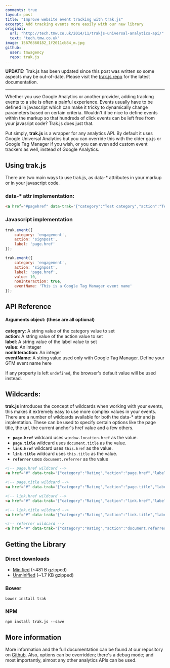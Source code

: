 ```yaml
---
comments: true
layout: post
title: "Improve website event tracking with trak.js"
excerpt: Add tracking events more easily with our new library
original:
  url: "http://tech.tmw.co.uk/2014/11/trakjs-universal-analytics-api/"
  text: "tech.tmw.co.uk"
image: 15676360182_1f2011cb84_m.jpg
github:
  user: tmwagency
  repo: trak.js
---
```

**UPDATE:** Trak.js has been updated since this post was written so some aspects may be out-of-date. Please visit the [trak.js repo](//github.com/tmwagency/trak.js) for the latest documentation.

---

Whether you use Google Analytics or another provider, adding tracking events to a site is often a painful experience. Events usually have to be defined in javascript which can make it tricky to dynamically change parameters based on certain criteria. Wouldn't it be nice to define events within the markup so that hundreds of click events can be left free from your javasript code? Trak.js does just that.

Put simply, **trak.js** is a wrapper for any analytics API. By default it uses Google Universal Analytics but you can override this with the older ga.js or Google Tag Manager if you wish, or you can even add custom event trackers as well, instead of Google Analytics.

## Using trak.js
There are two main ways to use trak.js, as data-* attributes in your markup or in your javascript code.

### data-* attr implementation:

```html
<a href="#pagehref" data-trak='{"category":"Test category","action":"Test action","label":"Test label"}' title="1 title">link</a>
```

### Javascript implementation

```js
trak.event({
	category: 'engagement',
	action: 'signpost',
	label: 'page.href'
});

trak.event({
	category: 'engagement',
	action: 'signpost',
	label: 'page.href',
	value: 10,
	nonInteraction: true,
	eventName: 'This is a Google Tag Manager event name'
});
```

## API Reference

#### Arguments object: (these are all optional)
**category**: A string value of the category value to set<br>
**action**: A string value of the action value to set<br>
**label**: A string value of the label value to set<br>
**value**: An integer<br>
**nonInteraction**: An integer<br>
**eventName**: A string value used only with Google Tag Manager. Define your GTM event name here

If any property is left `undefined`, the browser's default value will be used instead.

## Wildcards:
**trak.js** introduces the concept of wildcards when working with your events, this makes it extremely easy to use more complex values in your events. There are a number of wildcards available for both the data-* attr and js implentation. These can be used to specify certain options like the page title, the url, the current anchor's href value and a few others.

* **`page.href`** wildcard uses `window.location.href` as the value.
* **`page.title`** wildcard uses `document.title` as the value.
* **`link.href`** wildcard uses `this.href` as the value.
* **`link.title`** wildcard uses `this.title` as the value.
* **`referrer`** uses `document.referrer` as the value

```html
<!-- page.href wildcard -->
<a href="#" data-trak='{"category":"Rating","action":"page.href","label":"Up"}'>link</a>

<!-- page.title wildcard -->
<a href="#" data-trak='{"category":"Rating","action":"page.title","label":"Up"}'>link</a>

<!-- link.href wildcard -->
<a href="#" data-trak='{"category":"Rating","action":"link.href","label":"Up"}'>link</a>

<!-- link.title wildcard -->
<a href="#" data-trak='{"category":"Rating","action":"link.title","label":"Up"}'>link</a>

<!-- referrer wildcard -->
<a href="#" data-trak='{"category":"Rating","action":"document.referrer","label":"Up"}'>link</a>
```


## Getting the Library
### Direct downloads
- [Minified](https://raw.githubusercontent.com/tmwagency/trak.js/master/dist/trak.min.js) (~481 B gzipped)
- [Unminified](https://raw.githubusercontent.com/tmwagency/trak.js/master/dist/trak.js) (~1.7 KB gzipped)

### Bower
`bower install trak`

### NPM
`npm install trak.js --save`


## More information
More information and the full documentation can be found at our repository on [Github](https://github.com/tmwagency/trak.js). Also, options can be overridden; there's a debug mode; and most importantly, almost any other analytics APIs can be used.
